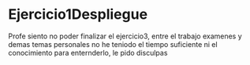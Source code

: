 # Ejercicio1Despliegue
Profe siento no poder finalizar el ejercicio3, entre el trabajo examenes y demas temas personales no he teniodo el tiempo suficiente ni el conocimiento para enternderlo, le pido disculpas
